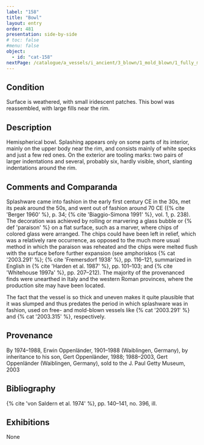```yaml
---
label: "158"
title: "Bowl"
layout: entry
order: 481
presentation: side-by-side
# toc: false
#menu: false 
object:
  - id: "cat-158"
nextPage: /catalogue/a_vessels/i_ancient/3_blown/1_mold_blown/1_fully_mold_blown/1_bowls_cups/
---
```


## Condition

Surface is weathered, with small iridescent patches. This bowl was reassembled, with large fills near the rim.

## Description

Hemispherical bowl. Splashing appears only on some parts of its interior, mainly on the upper body near the rim, and consists mainly of white specks and just a few red ones. On the exterior are tooling marks: two pairs of larger indentations and several, probably six, hardly visible, short, slanting indentations around the rim.

## Comments and Comparanda

Splashware came into fashion in the early first century CE in the 30s, met its peak around the 50s, and went out of fashion around 70 CE ({% cite 'Berger 1960' %}, p. 34; {% cite 'Biaggio-Simona 1991' %}, vol. 1, p. 238). The decoration was achieved by rolling or marvering a glass bubble or {% def 'paraison' %} on a flat surface, such as a marver, where chips of colored glass were arranged. The chips could have been left in relief, which was a relatively rare occurrence, as opposed to the much more usual method in which the paraison was reheated and the chips were melted flush with the surface before further expansion (see amphoriskos {% cat '2003.291' %}; {% cite 'Fremersdorf 1938' %}, pp. 116–121, summarized in English in {% cite 'Harden et al. 1987' %}, pp. 101–103; and {% cite 'Whitehouse 1997a' %}, pp. 207–212). The majority of the provenanced finds were unearthed in Italy and the western Roman provinces, where the production site may have been located.

The fact that the vessel is so thick and uneven makes it quite plausible that it was slumped and thus predates the period in which splashware was in fashion, used on free- and mold-blown vessels like {% cat '2003.291' %} and {% cat '2003.315' %}, respectively.

## Provenance

By 1974–1988, Erwin Oppenländer, 1901–1988 (Waiblingen, Germany), by inheritance to his son, Gert Oppenländer, 1988; 1988–2003, Gert Oppenländer (Waiblingen, Germany), sold to the J. Paul Getty Museum, 2003

## Bibliography

{% cite 'von Saldern et al. 1974' %}, pp. 140–141, no. 396, ill.

## Exhibitions

None
